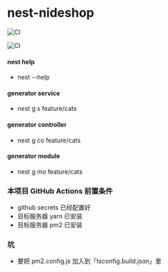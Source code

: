 # nest-nideshop

![CI](https://github.com/Kennytian/nest-nideshop/workflows/CI/badge.svg?branch=master)


![CI](https://github.com/Kennytian/nest-nideshop/workflows/CI/badge.svg?branch=release)

#### nest help
- nest --help

#### generator service
- nest g s feature/cats

#### generator controller
- nest g co feature/cats

#### generator module
- nest g mo feature/cats

### 本项目 GitHub Actions 前置条件
- github secrets 已经配置好
- 目标服务器 yarn 已安装
- 目标服务器 pm2 已安装

### 坑
- 要把 pm2.config.js 加入到「tsconfig.build.json」里
